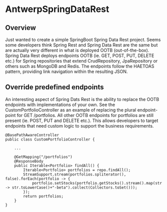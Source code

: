 # AntwerpSpringDataRest 

## Overview
Just wanted to create a simple SpringBoot Spring Data Rest project. Seems some developers think Spring Rest and Spring Data Rest are the same but are actually very different in what is deployed OOTB (out-of-the-box). Spring Data Rest deploys endpoints OOTB (ie. GET, POST, PUT, DELETE etc.) for Spring repositories that extend CrudRepository, JpaRepository or others such as MongoDB and Redis. The endpoints follow the HAETOAS pattern, providing link navigation within the resulting JSON. 

## Override predefined endpoints
An interesting aspect of Spring Dats Rest is the ability to replace the OOTB endpoints with implementations of your own.  See the CustomPortfolioController as an example of replacing the plural endpoint-point for GET /portfolios. All other OOTB endpoints for portfolios are still present (ie. POST, PUT and DELETE etc.). This allows developers to target endpoints that need custom logic to support the business requirements. 

```
@BasePathAwareController
public class CustomPortfolioController {

    ...
 
    @GetMapping("/portfolios")
    @ResponseBody
    public Iterable<Portfolio> findAll() {
        Iterable<Portfolio> portfolios = repo.findAll();
        StreamSupport.stream(portfolios.spliterator(), false).forEach(portfolio -> {
            portfolio.setStocks(portfolio.getStocks().stream().map(str -> str.toLowerCase()+"-beta").collect(Collectors.toSet()));
        });
        return portfolios;
    }
}
```

